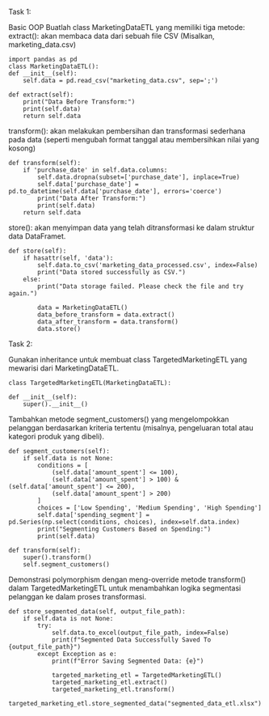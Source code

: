 Task 1:

Basic OOP
Buatlah class MarketingDataETL yang memiliki tiga metode:
extract(): akan membaca data dari sebuah file CSV (Misalkan, marketing_data.csv)

    import pandas as pd
    class MarketingDataETL():
    def __init__(self):
        self.data = pd.read_csv("marketing_data.csv", sep=';')

    def extract(self):
        print("Data Before Transform:")
        print(self.data)
        return self.data
transform(): akan melakukan pembersihan dan transformasi sederhana pada data (seperti mengubah format tanggal atau membersihkan nilai yang kosong)

    def transform(self):
        if 'purchase_date' in self.data.columns:
            self.data.dropna(subset=['purchase_date'], inplace=True)
            self.data['purchase_date'] = pd.to_datetime(self.data['purchase_date'], errors='coerce')
            print("Data After Transform:")
            print(self.data)
        return self.data
        
store(): akan menyimpan data yang telah ditransformasi ke dalam struktur data DataFramet.





    def store(self):
        if hasattr(self, 'data'):
            self.data.to_csv('marketing_data_processed.csv', index=False)
            print("Data stored successfully as CSV.")
        else:
            print("Data storage failed. Please check the file and try again.")
            
            data = MarketingDataETL()
            data_before_transform = data.extract()
            data_after_transform = data.transform()
            data.store() 




Task 2:

Gunakan inheritance untuk membuat class TargetedMarketingETL yang mewarisi dari MarketingDataETL.

    class TargetedMarketingETL(MarketingDataETL):

    def __init__(self):
        super().__init__()

Tambahkan metode segment_customers() yang mengelompokkan pelanggan berdasarkan kriteria tertentu (misalnya, pengeluaran total atau kategori produk yang dibeli).

    def segment_customers(self):
        if self.data is not None:
            conditions = [
                (self.data['amount_spent'] <= 100),
                (self.data['amount_spent'] > 100) & (self.data['amount_spent'] <= 200),
                (self.data['amount_spent'] > 200)
            ]
            choices = ['Low Spending', 'Medium Spending', 'High Spending']
            self.data['spending_segment'] = pd.Series(np.select(conditions, choices), index=self.data.index)
            print("Segmenting Customers Based on Spending:")
            print(self.data)

    def transform(self):
        super().transform()
        self.segment_customers()

Demonstrasi polymorphism dengan meng-override metode transform() dalam TargetedMarketingETL untuk menambahkan logika segmentasi pelanggan ke dalam proses transformasi.

    def store_segmented_data(self, output_file_path):
        if self.data is not None:
            try:
                self.data.to_excel(output_file_path, index=False)
                print(f"Segmented Data Successfully Saved To {output_file_path}")
            except Exception as e:
                print(f"Error Saving Segmented Data: {e}")

                targeted_marketing_etl = TargetedMarketingETL()
                targeted_marketing_etl.extract()
                targeted_marketing_etl.transform()
                targeted_marketing_etl.store_segmented_data("segmented_data_etl.xlsx")
